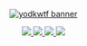 <p align="center">
  <a href="https://yodkwtf.com/" target="_blank" rel="noreferrer"><img src="https://res.cloudinary.com/dds18bzdy/image/upload/v1677409233/random%20storage/GitHub_Readme_Banner_lw4lnn.png" alt="yodkwtf banner"></a>
</p>

<p align="center">
  <a href="https://yodkwtf.com" target="_blank">
    <img src="https://img.shields.io/badge/website-00995e?style=for-the-badge&logo=About.me&logoColor=white"/>
  </a>
  <a href="https://twitter.com/yodkwtf" target="_blank">
    <img src="https://img.shields.io/badge/Twitter-1DA1F2?style=for-the-badge&logo=twitter&logoColor=white"/>
  </a>
  <a href="https://youtube.com/c/yodkwtf" target="_blank">
      <img src="https://img.shields.io/badge/YouTube-f00000?style=for-the-badge&logo=youtube&logoColor=white"/>
  </a>
  <a href="https://www.linkedin.com/in/durgesh-chaudhary" target="_blank">
    <img src="https://img.shields.io/badge/LinkedIn-0a66c2?style=for-the-badge&logo=linkedin&logoColor=white"/>
  </a>
</p>

